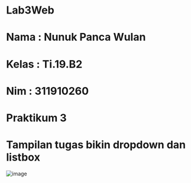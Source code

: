 # Lab3Web
# Nama  : Nunuk Panca Wulan
# Kelas : Ti.19.B2
# Nim   : 311910260
# Praktikum 3
# Tampilan tugas bikin dropdown dan listbox
![image](https://user-images.githubusercontent.com/81863210/114423724-a7cb5680-9be1-11eb-93ce-c6bf99a8b561.png)

